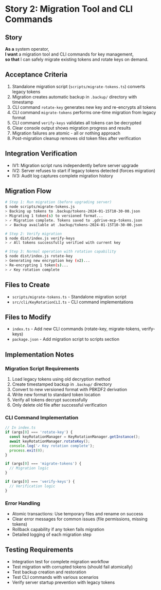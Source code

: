# Story 2: Migration Tool and CLI Commands

## Story
**As a** system operator,  
**I want** a migration tool and CLI commands for key management,  
**so that** I can safely migrate existing tokens and rotate keys on demand.

## Acceptance Criteria
1. Standalone migration script (`scripts/migrate-tokens.ts`) converts legacy tokens
2. Migration creates automatic backup in `.backup/` directory with timestamp
3. CLI command `rotate-key` generates new key and re-encrypts all tokens
4. CLI command `migrate-tokens` performs one-time migration from legacy format
5. CLI command `verify-keys` validates all tokens can be decrypted
6. Clear console output shows migration progress and results
7. Migration failures are atomic - all or nothing approach
8. Post-migration cleanup removes old token files after verification

## Integration Verification
- IV1: Migration script runs independently before server upgrade
- IV2: Server refuses to start if legacy tokens detected (forces migration)
- IV3: Audit log captures complete migration history

## Migration Flow
```bash
# Step 1: Run migration (before upgrading server)
$ node scripts/migrate-tokens.js
> Backing up tokens to .backup/tokens-2024-01-15T10-30-00.json
> Migrating 1 token(s) to versioned format...
> ✓ Migration complete. Tokens saved to .gdrive-mcp-tokens.json
> ✓ Backup available at .backup/tokens-2024-01-15T10-30-00.json

# Step 2: Verify migration
$ node dist/index.js verify-keys
> ✓ All tokens successfully verified with current key

# Step 3: Normal operation with rotation capability
$ node dist/index.js rotate-key
> Generating new encryption key (v2)...
> Re-encrypting 1 token(s)...
> ✓ Key rotation complete
```

## Files to Create
- `scripts/migrate-tokens.ts` - Standalone migration script
- `src/cli/KeyRotationCLI.ts` - CLI command implementations

## Files to Modify
- `index.ts` - Add new CLI commands (rotate-key, migrate-tokens, verify-keys)
- `package.json` - Add migration script to scripts section

## Implementation Notes

### Migration Script Requirements
1. Load legacy tokens using old decryption method
2. Create timestamped backup in `.backup/` directory
3. Convert to new versioned format with PBKDF2 derivation
4. Write new format to standard token location
5. Verify all tokens decrypt successfully
6. Only delete old file after successful verification

### CLI Command Implementation
```typescript
// In index.ts
if (args[0] === 'rotate-key') {
  const keyRotationManager = KeyRotationManager.getInstance();
  await keyRotationManager.rotateKey();
  console.log('✓ Key rotation complete');
  process.exit(0);
}

if (args[0] === 'migrate-tokens') {
  // Migration logic
}

if (args[0] === 'verify-keys') {
  // Verification logic
}
```

### Error Handling
- Atomic transactions: Use temporary files and rename on success
- Clear error messages for common issues (file permissions, missing tokens)
- Rollback capability if any token fails migration
- Detailed logging of each migration step

## Testing Requirements
- Integration test for complete migration workflow
- Test migration with corrupted tokens (should fail atomically)
- Test backup creation and restoration
- Test CLI commands with various scenarios
- Verify server startup prevention with legacy tokens